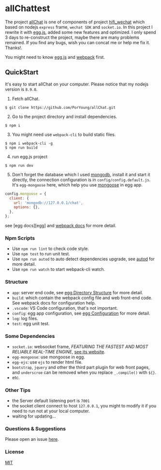 # allChattest

The project [allChat](https://github.com/PorYoung/allChat) is one of components of project [hifi_wechat](https://github.com/PorYoung/hifi_wechat) which based on nodejs `express` frame, `wechat SDK` and `socket.io`. In this project I rewrite it with [egg.js](https://eggjs.org/), added some new features and optimized. I only spend 3 days to re-construct the project, maybe there are many problems remained. If you find any bugs, wish you can concat me or help me fix it. Thanks!.

You might need to know [egg.js](https://eggjs.org/) and [webpack](https://webpack.js.org/) first.

## QuickStart

<!-- add docs here for user -->

It's easy to start allChat on your computer. Please notice that my nodejs version is `8.9.0`.

1. Fetch allChat.
  ```
  $ git clone https://github.com/PorYoung/allChat.git
  ```
2. Go to the project directory and install dependencies.
  ```
  $ npm i
  ```
3. You might need use `webpack-cli` to build static files.
  ```
  $ npm i webpack-cli -g
  $ npm run build
  ```
4. run egg.js project
  ```
  $ npm run dev
  ```
5. Don't forget the database which I used [mongodb](www.mongodb.org/), install it and start it directly, the connection configuration is in `config/config.default.js`. It's `egg-mongoose` here, which help you use [mongoose](https://mongoosejs.com/) in egg app.
  ```javascript
  config.mongoose = {
    client: {
      url: 'mongodb://127.0.0.1/chat',
      options: {},
    },
  };
  ```


see [egg docs][egg] and [webpack docs](https://webpack.js.org/concept) for more detail.

### Npm Scripts

- Use `npm run lint` to check code style.
- Use `npm test` to run unit test.
- Use `npm run autod` to auto detect dependencies upgrade, see [autod](https://www.npmjs.com/package/autod) for more detail.
- Use `npm run watch` to start webpack-cli watch.

### Structure

- `app`: server end code, see [egg Directory Structure](https://eggjs.org/en/basics/structure.html) for more detail.
- `build`: which contain the webpack config file and web front-end code. See webpack docs for configuration help.
- `.vscode`: VS Code configuration, that's not important.
- `config`: egg app configuration, see [egg Configuration](https://eggjs.org/en/basics/config.html) for more detail.
- `log`: log files.
- `test`: egg unit test.

### Some Dependencies

- `socket.io`: websocket frame, *FEATURING THE FASTEST AND MOST RELIABLE REAL-TIME ENGINE*, [see its website](https://socket.io/).
- `egg-mongoose`: use mongoose in egg.
- `egg-ejs`: use `ejs` to render html file.
- `bootstrap`, `jquery` and other the third part plugin for web front pages, and `underscroe` can be removed when you replace `_.compile()` with `${}`.
- etc.

### Other Tips

- the Server default listening port is `7001`
- the socket client connect to host `127.0.0.1`, you might to modify it if you need to run not at your local computer.
- waiting for updating...

### Questions & Suggestions

Please open an issue [here](https://github.com/PorYoung/allChat/issues).

### License

[MIT](https://github.com/PorYoung/allChat/blob/master/LICENSE)
